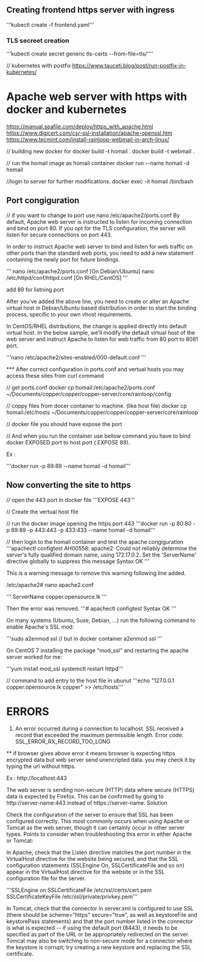 
## Creating frontend https server with ingress

  '''kubectl create -f frontend.yaml'''

### TLS secreet creation ######
'''kubectl create secret generic tls-certs --from-file=tls/''''


// kubernetes with postfix
https://www.tauceti.blog/post/run-postfix-in-kubernetes/

# Apache web server with https with docker and kubernetes
https://manual.seafile.com/deploy/https_with_apache.html
https://www.digicert.com/csr-ssl-installation/apache-openssl.htm
https://www.tecmint.com/install-rainloop-webmail-in-arch-linux/

// building new docker for 
docker build -t homail .
docker build -t webmail .

// run the homail image as homail container
docker run --name homail -d homail

//login to server for further modifications.
docker exec -it homail /bin/bash

## Port congiguration
// if you want to change to port use
nano /etc/apache2/ports.conf
By default, Apache web server is instructed to listen for incoming connection and bind on port 80. If you opt for the TLS configuration, the server will listen for secure connections on port 443.

In order to instruct Apache web server to bind and listen for web traffic on other ports than the standard web ports, you need to add a new statement containing the newly port for future bindings.

'''
 nano /etc/apache2/ports.conf     [On Debian/Ubuntu]
 nano /etc/httpd/conf/httpd.conf  [On RHEL/CentOS]
'''
 
 add 89 for listning port

 After you’ve added the above line, you need to create or alter an Apache virtual host in Debian/Ubuntu based distribution in order to start the binding process, specific to your own vhost requirements.

In CentOS/RHEL distributions, the change is applied directly into default virtual host. In the below sample, we’ll modify the default virtual host of the web server and instruct Apache to listen for web traffic from 80 port to 8081 port.

'''nano /etc/apache2/sites-enabled/000-default.conf '''

*** After correct configuration in ports.conf and vertual hosts you may access these sites from curl command

// get ports.conf
docker cp homail:/etc/apache2/ports.conf ~/Documents/copper/copper/copper-server/core/rainloop/config



// coppy files from docer container to machine. (like host file)
docker cp homail:/etc/hosts ~/Documents/copper/copper/copper-server/core/rainloop



// docker file you should have expose the port


// And when you run the container use bellow command you have to bind docker EXPOSED port to host port ( EXPOSE 89).

Ex :

'''docker run -p 89:89 --name homail -d homail'''


## Now converting the site to https


// open the 443 port in docker file
'''EXPOSE 443'''

// Create the vertual host file


// run the docker image opening the https port 443
'''docker run -p 80:80 -p 89:89 -p 443:443 -p 433:433 --name homail -d homail'''

// then login to the homail container and test the apache congiguration
'''apachectl configtest
AH00558: apache2: Could not reliably determine the server's fully qualified domain name, using 172.17.0.2. Set the 'ServerName' directive globally to suppress this message
Syntax OK
'''

This is a warning message to remove this warning following line added.

/etc/apache2# nano apache2.conf

''' ServerName copper.opensource.lk '''

Then the error was removed.
'''# apachectl configtest
Syntax OK
'''


On many systems (Ubuntu, Suse, Debian, ...) run the following command to enable Apache's SSL mod:

'''sudo a2enmod ssl
// but in docker container
   a2enmod ssl '''



On CentOS 7 installing the package "mod_ssl" and restarting the apache server worked for me:

'''yum install mod_ssl
systemctl restart httpd'''

// command to add entry to the host file in ubunut
'''echo "127.0.0.1  copper.opensource.lk copper" >> /etc/hosts'''


# ERRORS

1. An error occurred during a connection to localhost. SSL received a record that exceeded the maximum permissible length. Error code: SSL_ERROR_RX_RECORD_TOO_LONG 

** if browser gives above error it means browser is expecting https encrypted data but web server send unencripted data. you may check it by typing the url without https.

Ex : http://localhost:443

The web server is sending non-secure (HTTP) data where secure (HTTPS) data is expected by Firefox. This can be confirmed by going to http://server-name:443 instead of https://server-name.
Solution

Check the configuration of the server to ensure that SSL has been configured correctly. This most commonly occurs when using Apache or Tomcat as the web server, though it can certainly occur in other server types. Points to consider when troubleshooting this error in either Apache or Tomcat:

In Apache, check that the Listen <port> directive matches the port number in the VirtualHost directive for the website being secured, and that the SSL configuration statements (SSLEngine On, SSLCertificateFile <filename> and so on) appear in the VirtualHost directive for the website or in the SSL configuration file for the server.

'''SSLEngine on
  SSLCertificateFile /etc/ssl/certs/cert.pem
  SSLCertificateKeyFile /etc/ssl/private/privkey.pem'''

In Tomcat, check that the connector in server.xml is configured to use SSL (there should be scheme="https" secure="true", as well as keystoreFile and keystorePass statements) and that the port number listed in the connector is what is expected -- if using the default port (8443), it needs to be specified as part of the URL or be appropriately redirected on the server. Tomcat may also be switching to non-secure mode for a connector where the keystore is corrupt; try creating a new keystore and replacing the SSL certificate.




  